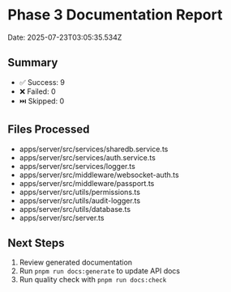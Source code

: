# Phase 3 Documentation Report

Date: 2025-07-23T03:05:35.534Z

## Summary
- ✅ Success: 9
- ❌ Failed: 0
- ⏭️  Skipped: 0

## Files Processed
- apps/server/src/services/sharedb.service.ts
- apps/server/src/services/auth.service.ts
- apps/server/src/services/logger.ts
- apps/server/src/middleware/websocket-auth.ts
- apps/server/src/middleware/passport.ts
- apps/server/src/utils/permissions.ts
- apps/server/src/utils/audit-logger.ts
- apps/server/src/utils/database.ts
- apps/server/src/server.ts

## Next Steps
1. Review generated documentation
2. Run `pnpm run docs:generate` to update API docs
3. Run quality check with `pnpm run docs:check`
